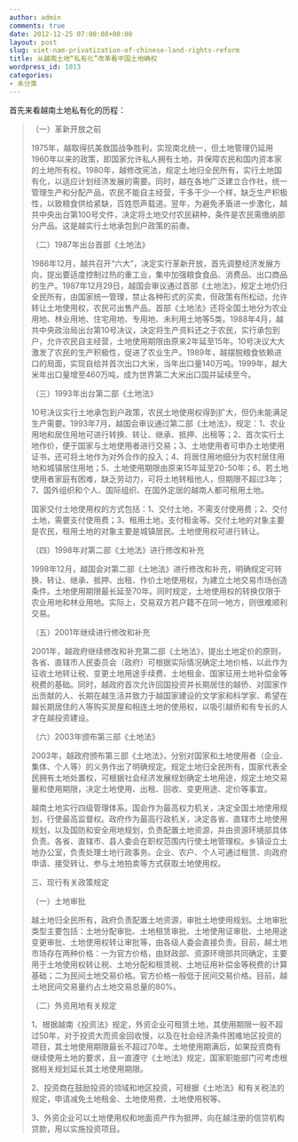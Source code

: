 ```yaml
---
author: admin
comments: true
date: 2012-12-25 07:00:08+00:00
layout: post
slug: viet-nam-privatization-of-chinese-land-rights-reform
title: 从越南土地“私有化”改革看中国土地确权
wordpress_id: 1013
categories:
- 未分类
---
```


首先来看越南土地私有化的历程：

> （一）革新开放之前
> 
> 1975年，越取得抗美救国战争胜利，实现南北统一，但土地管理仍延用1960年以来的政策，即国家允许私人拥有土地，并保障农民和国内资本家的土地所有权。1980年，越修改宪法，规定土地归全民所有，实行土地国有化，以适应计划经济发展的需要。同时，越在各地广泛建立合作社，统一管理生产和分配产品，农民不能自主经营，干多干少一个样，缺乏生产积极性，以致粮食供给紧缺，百姓怨声载道。翌年，为避免矛盾进一步激化，越共中央出台第100号文件，决定将土地交付农民耕种，条件是农民需缴纳部分产品。这是越实行土地承包到户政策的前奏。
> 
> （二）1987年出台首部《土地法》
> 
> 1986年12月，越共召开“六大”，决定实行革新开放，首先调整经济发展方向，提出要适度控制过热的重工业，集中加强粮食食品、消费品、出口商品的生产。1987年12月29日，越国会审议通过首部《土地法》，规定土地仍归全民所有，由国家统一管理，禁止各种形式的买卖，但政策有所松动，允许转让土地使用权，农民可出售产品。首部《土地法》还将全国土地分为农业用地、林业用地、住宅用地、专用地、未利用土地等5类。1988年4月，越共中央政治局出台第10号决议，决定将生产资料还之于农民，实行承包到户，允许农民自主经营，土地使用期限由原来2年延至15年。10号决议大大激发了农民的生产积极性，促进了农业生产。1989年，越摆脱粮食依赖进口的局面，实现自给并首次出口大米，当年出口量140万吨。1999年，越大米年出口量增至460万吨，成为世界第二大米出口国并延续至今。
> 
> （三）1993年出台第二部《土地法》
> 
> 10号决议实行土地承包到户政策，农民土地使用权得到扩大，但仍未能满足生产需要。1993年7月，越国会审议通过第二部《土地法》，规定：1、农业用地和居住用地可进行转换、转让、继承、抵押、出租等；2、首次实行土地作价，便于国家与土地使用者进行交易；3、土地使用者可申办土地使用证书，还可将土地作为对外合作的投入；4、将居住用地细分为农村居住用地和城镇居住用地；5、土地使用期限由原来15年延至20-50年；6、若土地使用者家庭有困难，缺乏劳动力，可将土地转租他人，但期限不超过3年；7、国外组织和个人、国际组织、在国外定居的越南人都可租用土地。
> 
> 国家交付土地使用权的方式包括：1、交付土地，不需支付使用费；2、交付土地，需要支付使用费；3、租用土地，支付租金等。交付土地的对象主要是农民，租用土地的对象主要是城镇居民。土地使用权可进行转让。
> 
> （四）1998年对第二部《土地法》进行修改和补充
> 
> 1998年12月，越国会对第二部《土地法》进行修改和补充，明确规定可转换、转让、继承、抵押、出租、作价土地使用权，为建立土地交易市场创造条件。土地使用期限最长延至70年。同时规定，土地使用权的转换仅限于农业用地和林业用地。实际上，交易双方若户籍不在同一地方，则很难顺利交易。
> 
> （五）2001年继续进行修改和补充
> 
> 2001年，越政府继续修改和补充第二部《土地法》，提出土地定价的原则，各省、直辖市人民委员会（政府）可根据实际情况确定土地价格，以此作为征收土地转让税、变更土地用途手续费、土地租金、国家征用土地补偿金等税费的基础。同时，越政府首次允许回国投资并长期居住的越侨、对国家作出贡献的人、长期在越生活并致力于越国家建设的文学家和科学家、希望在越长期居住的人等购买房屋和相连土地的使用权，以吸引越侨和有专长的人才在越投资建设。
> 
> （六）2003年颁布第三部《土地法》
> 
> 2003年，越政府颁布第三部《土地法》，分别对国家和土地使用者（企业、集体、个人等）的义务作出了明确规定。规定土地归全民所有，国家代表全民拥有土地处置权，可根据社会经济发展规划确定土地用途，规定土地交易量和使用期限，决定土地使用、出租、回收、变更用途、定价等事宜。
> 
> 越南土地实行四级管理体系。国会作为最高权力机关，决定全国土地使用规划，行使最高监督权。政府作为最高行政机关，决定各省、直辖市土地使用规划，以及国防和安全用地规划，负责配置土地资源，并由资源环境部具体负责。各省、直辖市、县人委会在职权范围内行使土地管理权。乡镇设立土地办公室，负责处理土地行政事务。企业、农户、个人可通过租赁、向政府申请、接受转让、参与土地拍卖等方式获取土地使用权。
> 
> 
> 
> 三、现行有关政策规定
> 
> （一）土地审批
> 
> 越土地归全民所有，政府负责配置土地资源，审批土地使用规划。土地审批类型主要包括：土地分配审批、土地租赁审批、土地使用证审批、土地用途变更审批、土地使用权转让审批等，由各级人委会直接负责。目前，越土地市场存在两种价格：一为官方价格，由财政部、资源环境部共同确定，主要用于土地使用权转让税、土地分配和租赁税、土地征用补偿金等税费的计算基础；二为民间土地交易价格。官方价格一般低于民间交易价格。目前，越土地民间交易量约占土地交易总量的80%。
> 
> （二）外资用地有关规定
> 
> 1、根据越南《投资法》规定，外资企业可租赁土地，其使用期限一般不超过50年，对于投资大而资金回收慢，以及在社会经济条件困难地区投资的项目，其土地使用期限最长不超过70年。土地使用期满后，如果投资商有继续使用土地的要求，且一直遵守《土地法》规定，国家职能部门可考虑根据相关规划延长其土地使用期限。
> 
> 2、投资商在鼓励投资的领域和地区投资，可根据《土地法》和有关税法的规定，申请减免土地租金、土地使用费、土地使用税等。
> 
> 3、外资企业可以土地使用权和地面资产作为抵押，向在越注册的信贷机构贷款，用以实施投资项目。
